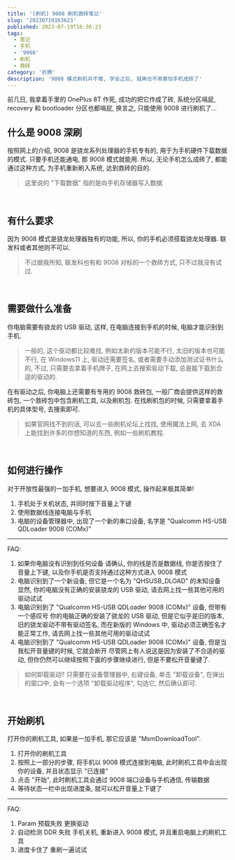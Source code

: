 ```yaml
---
title: '[刷机] 9008 刷机救砖笔记'
slug: '20230719163623'
published: 2023-07-19T16:36:23
tags:
  - 笔记
  - 手机
  - '9008'
  - 刷机
  - 救砖
category: '折腾'
description: '9008 模式刷机并不难, 学会之后, 就再也不用害怕手机成砖了'
---
```


前几日, 我拿着手里的 OnePlus 8T 作死, 成功的把它作成了砖, 系统分区嗝屁, recovery 和 bootloader 分区也都嗝屁, 换言之, 只能使用 9008 进行刷机了...


## 什么是 9008 深刷


按照网上的介绍, 9008 是骁龙系列处理器的手机专有的, 用于为手机硬件下载数据的模式. 只要手机还能通电, 那 9008 模式就能用. 所以, 无论手机怎么成砖了, 都能通过这种方式, 为手机重新刷入系统, 达到救砖的目的.


> 这里说的 "下载数据" 指的是向手机存储器写入数据


<br/>


## 有什么要求

因为 9008 模式是骁龙处理器独有的功能, 所以, 你的手机必须搭载骁龙处理器. 联发科或者其他则不可以.


> 不过据我所知, 联发科也有和 9008 对标的一个救砖方式, 只不过我没有试过.


<br/>


## 需要做什么准备


你电脑需要有骁龙的 USB 驱动, 这样, 在电脑连接到手机的时候, 电脑才能识别到手机.


> 一般的, 这个驱动都比较难找, 例如太新的版本可能不行, 太旧的版本也可能不行, 在 Windows11 上, 驱动还需要签名, 或者需要手动添加测试证书什么的, 不过, 只需要去拿着手机牌子, 在网上去搜索驱动下载, 总是能下载到合适的驱动的.


在有驱动之后, 你电脑上还需要有专用的 9008 救砖包, 一般厂商会提供这样的救砖包, 一个救砖包中包含刷机工具, 以及刷机包. 在找刷机包的时候, 只需要拿着手机的具体型号, 去搜索即可.


> 如果官网找不到的话, 可以去一些刷机论坛上找找, 使用魔法上网, 去 XDA 上能找到许多的你想知道的东西, 例如一些刷机教程.


<br/>


## 如何进行操作


对于开放性最强的一加手机, 想要进入 9008 模式, 操作起来极其简单!


1. 手机处于关机状态, 并同时按下音量上下键
2. 使用数据线连接电脑与手机
3. 电脑的设备管理器中, 出现了一个新的串口设备, 名字是 "Qualcomm HS-USB QDLoader 9008 (COMx)"


---

FAQ: 


1. 如果你电脑没有识别到任何设备
    请确认, 你的线是否是数据线, 你是否按住了音量上下键, 以及你手机是否支持通过这种方式进入 9008 模式
2. 电脑识别到了一个新设备, 但它是一个名为 "QHSUSB_DLOAD" 的未知设备
    显然, 你的电脑没有正确的安装骁龙的 USB 驱动, 请去网上找一些其他可用的驱动试试
3. 电脑识别到了 "Qualcomm HS-USB QDLoader 9008 (COMx)" 设备, 但带有一个感叹号
    你的电脑正确的安装了骁龙的 USB 驱动, 但是它似乎是旧的版本, 旧的骁龙驱动不带有驱动签名, 而在新版的 Windows 中, 驱动必须正确签名才能正常工作, 请去网上找一些其他可用的驱动试试
4. 电脑识别到了 "Qualcomm HS-USB QDLoader 9008 (COMx)" 设备, 但是当我松开音量键的时候, 它就会断开
    尽管网上有人说这是因为安装了不合适的驱动, 但你仍然可以继续按照下面的步骤继续进行, 但是不要松开音量键了.


> 如何卸载驱动? 
> 只需要在设备管理器中, 右键设备, 单击 "卸载设备", 在弹出的窗口中, 会有一个选项 "卸载驱动程序", 勾选它, 然后确认即可.


<br/>


## 开始刷机


打开你的刷机工具, 如果是一加手机, 那它应该是 "MsmDownloadTool".


1. 打开你的刷机工具
2. 按照上一部分的步骤, 将手机以 9008 模式连接到电脑, 此时刷机工具中会出现你的设备, 并且状态显示 "已连接"
3. 点击 "开始", 此时刷机工具会通过 9008 端口设备与手机通信, 传输数据
4. 等待状态一栏中出现进度条, 就可以松开音量上下键了


---


FAQ:


1. Param 预载失败
    更换驱动
2. 自动检测 DDR 失败
    手机关机, 重新进入 9008 模式, 并且重启电脑上的刷机工具
3. 进度卡住了
    重刷一遍试试


